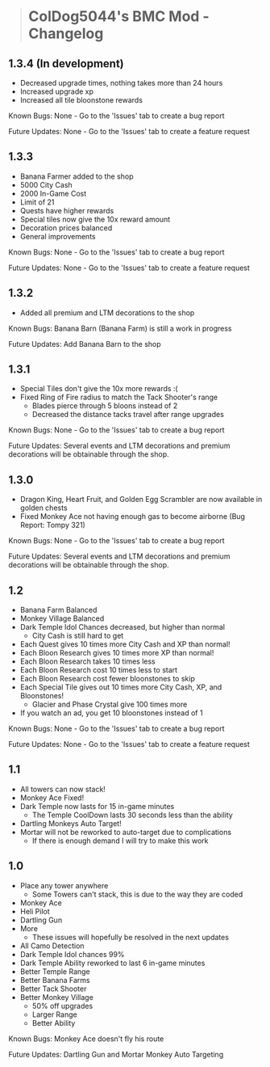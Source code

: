 > # ColDog5044's BMC Mod - Changelog

## 1.3.4 (In development)

 - Decreased upgrade times, nothing takes more than 24 hours
 - Increased upgrade xp
 - Increased all tile bloonstone rewards

Known Bugs: None - Go to the 'Issues' tab to create a bug report

Future Updates: None - Go to the 'Issues' tab to create a feature request

## 1.3.3

 - Banana Farmer added to the shop
 - 5000 City Cash
 - 2000 In-Game Cost
 - Limit of 21
 - Quests have higher rewards
 - Special tiles now give the 10x reward amount
 - Decoration prices balanced
 - General improvements

Known Bugs: None - Go to the 'Issues' tab to create a bug report

Future Updates: None - Go to the 'Issues' tab to create a feature request

## 1.3.2
 
 - Added all premium and LTM decorations to the shop

Known Bugs: Banana Barn (Banana Farm) is still a work in progress

Future Updates: Add Banana Barn to the shop

## 1.3.1

 - Special Tiles don't give the 10x more rewards :(
 - Fixed Ring of Fire radius to match the Tack Shooter's range
    - Blades pierce through 5 bloons instead of 2
    - Decreased the distance tacks travel after range upgrades

Known Bugs: None - Go to the 'Issues' tab to create a bug report

Future Updates: Several events and LTM decorations and premium decorations will be obtainable through the shop.

## 1.3.0

 - Dragon King, Heart Fruit, and Golden Egg Scrambler are now available in golden chests
 - Fixed Monkey Ace not having enough gas to become airborne (Bug Report: Tompy 321)

 Known Bugs: None - Go to the 'Issues' tab to create a bug report

 Future Updates: Several events and LTM decorations and premium decorations will be obtainable through the shop.

## 1.2

 - Banana Farm Balanced
 - Monkey Village Balanced
 - Dark Temple Idol Chances decreased, but higher than normal
    - City Cash is still hard to get
 - Each Quest gives 10 times more City Cash and XP than normal!
 - Each Bloon Research gives 10 times more XP than normal!
 - Each Bloon Research takes 10 times less
 - Each Bloon Research cost 10 times less to start
 - Each Bloon Research cost fewer bloonstones to skip
 - Each Special Tile gives out 10 times more City Cash, XP, and Bloonstones!
    - Glacier and Phase Crystal give 100 times more
 - If you watch an ad, you get 10 bloonstones instead of 1

Known Bugs: None - Go to the 'Issues' tab to create a bug report

Future Updates: None - Go to the 'Issues' tab to create a feature request

## 1.1

 - All towers can now stack!
 - Monkey Ace Fixed!
 - Dark Temple now lasts for 15 in-game minutes
    - The Temple CoolDown lasts 30 seconds less than the ability
 - Dartling Monkeys Auto Target!
 - Mortar will not be reworked to auto-target due to complications
    - If there is enough demand I will try to make this work
 
## 1.0

 - Place any tower anywhere
    - Some Towers can't stack, this is due to the way they are coded
 - Monkey Ace
 - Heli Pilot
 - Dartling Gun
 - More
    - These issues will hopefully be resolved in the next updates
 - All Camo Detection
 - Dark Temple Idol chances 99%
 - Dark Temple Ability reworked to last 6 in-game minutes
 - Better Temple Range
 - Better Banana Farms
 - Better Tack Shooter
 - Better Monkey Village
    - 50% off upgrades
    - Larger Range
    - Better Ability

Known Bugs: Monkey Ace doesn't fly his route

Future Updates: Dartling Gun and Mortar Monkey Auto Targeting
